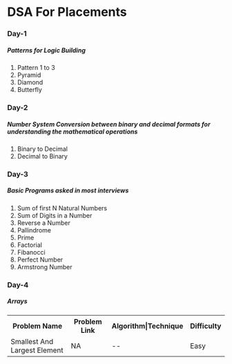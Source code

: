 # DSA For Placements

<h3>Day-1</h3>
<h5>Patterns for Logic Building</h5>
<ol>
  <li>Pattern 1 to 3</li>
  <li>Pyramid</li>
  <li>Diamond</li>
  <li>Butterfly</li>
</ol>
<h3>Day-2</h3>
<h5>Number System Conversion between binary and decimal formats for understanding the mathematical operations</h5>
<ol>
  <li>Binary to Decimal</li>
  <li>Decimal to Binary</li>
</ol>

<h3>Day-3</h3>
<h5>Basic Programs asked in most interviews</h5>
<ol>
  <li>Sum of first N Natural Numbers</li>
  <li>Sum of Digits in a Number</li>
  <li>Reverse a Number</li>
  <li>Pallindrome</li>
  <li>Prime</li>
  <li>Factorial</li>
  <li>Fibanocci</li>  
  <li>Perfect Number</li>
  <li>Armstrong Number</li>
</ol>

<h3>Day-4</h3>
<h5>Arrays</h5>
<table>
  <tr>
    <th>Problem Name</th>
    <th>Problem Link</th>
    <th>Algorithm|Technique</th>
    <th>Difficulty</th>
  </tr>
  <tr>
    <td>Smallest And Largest Element</td>
    <td>NA</td>
    <td>--</td>
    <td>Easy</td>
  </tr>
</table>




